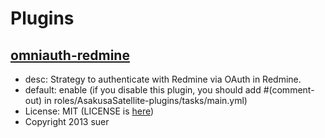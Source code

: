 # Plugins

## [omniauth-redmine](https://github.com/suer/omniauth-redmine)
* desc: Strategy to authenticate with Redmine via OAuth in Redmine.
* default: enable (if you disable this plugin, you should add #(comment-out) in roles/AsakusaSatellite-plugins/tasks/main.yml)
* License: MIT   (LICENSE is [here](https://github.com/suer/omniauth-redmine#license))
* Copyright 2013 suer
